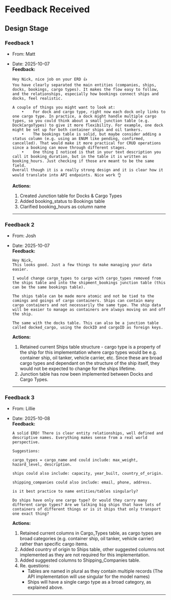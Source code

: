 # Feedback Received

## Design Stage

### Feedback 1
* From: Matt
* Date: 2025-10-07  
**Feedback:**
    ```
    Hey Nick, nice job on your ERD 👍
    You have clearly separated the main entities (companies, ships, docks, bookings, cargo types). It makes the flow easy to follow, and the relationships, especially how bookings connect ships and docks, feel realistic.

    A couple of things you might want to look at:
        •    For dock and cargo type, right now each dock only links to one cargo type. In practice, a dock might handle multiple cargo types, so you could think about a small junction table (e.g. DockCargoTypes) to give it more flexibility. For example, one dock might be set up for both container ships and oil tankers.
        •    The bookings table is solid, but maybe consider adding a status column (e.g. using an ENUM like pending, confirmed, cancelled). That would make it more practical for CRUD operations since a booking can move through different stages.
        •    One thing I noticed is that in your text description you call it booking_duration, but in the table it is written as booking_hours. Just checking if those are meant to be the same field. 
    Overall though it is a really strong design and it is clear how it would translate into API endpoints. Nice work 👌
    ```
    **Actions:**
    1. Created Junction table for Docks & Cargo Types
    2. Added booking_status to Bookings table
    3. Clarified booking_hours as column name

    <hr>
### Feedback 2
* From: Josh
* Date: 2025-10-07  
**Feedback:**
    ```
    Hey Nick,
    This looks good. Just a few things to make managing your data easier.

    I would change cargo_types to cargo with cargo_types removed from the ships table and into the shipment_bookings junction table (this can be the same bookings table). 

    The ships table can be made more atomic and not be tied to the comings and goings of cargo containers. Ships can contain many cargo containers and not necessarily the same type. The ship data will be easier to manage as containers are always moving on and off the ship.

    The same with the docks table. This can also be a junction table called docked_cargo, using the dockID and cargoID as foreign keys.
    ```
    **Actions:**
    1. Retained current Ships table structure - cargo type is a property of the ship for this implementation where cargo types would be e.g. container ship, oil tanker, vehicle carrier, etc.
    Since these are broad cargo types and dependant on the structure of the ship itself, they would not be expected to change for the ships lifetime.
    2. Junction table has now been implemented between Docks and Cargo Types.

    <hr>

### Feedback 3
* From: Lillie
* Date: 2025-10-08  
**Feedback:**
    ```
    A solid ERD! There is clear entity relationships, well defined and descriptive names. Everything makes sense from a real world perspective.

    Suggestions:

    cargo_types = cargo_name and could include: max_weight, hazard_level, description.

    ships could also include: capacity, year_built, country_of_origin.

    shipping_companies could also include: email, phone, address.

    is it best practice to name entities/tables singularly?

    Do ships have only one cargo type? Or would they carry many different cargo types? Are we talking big ships that have lots of containers of different things or is it ships that only transport one exact thing?
    ```
    **Actions:**
    1. Retained current columns in Cargo_Types table, as cargo types are broad categories (e.g. container ship, oil tanker, vehicle carrier) rather than specific cargo items.
    2. Added country of origin to Ships table, other suggested columns not implemented as they are not required for this implementation.
    3. Added suggested columns to Shipping_Companies table.
    4. Re. questions:
        * Tables are named in plural as they contain multiple records (The API implementation will use singular for the model names)
        * Ships will have a single cargo type as a broad category, as explained above.

    <hr>